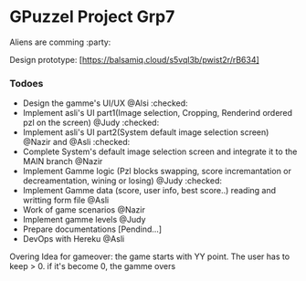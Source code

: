 # GPuzzel Project Grp7

Aliens are comming :party:

Design prototype: [https://balsamiq.cloud/s5vql3b/pwist2r/rB634]

### Todoes

- Design the gamme's UI/UX @Alsi :checked:
- Implement asli's UI part1(Image selection, Cropping, Renderind ordered pzl on the screen) @Judy :checked:
- Implement asli's UI part2(System default image selection screen) @Nazir and @Asli :checked:
- Complete System's default image selection screen and integrate it to the MAIN branch @Nazir
- Implement Gamme logic (Pzl blocks swapping, score incremantation or decreamentation, wining or losing) @Judy :checked:
- Implement Gamme data (score, user info, best score..) reading and writting form file @Asli
- Work of game scenarios @Nazir
- Implement gamme levels @Judy
- Prepare documentations [Pendind...]
- DevOps with Hereku @Asli


Overing Idea for gameover: the game starts with YY point. The user has to keep > 0. if it's become 0, the gamme overs
